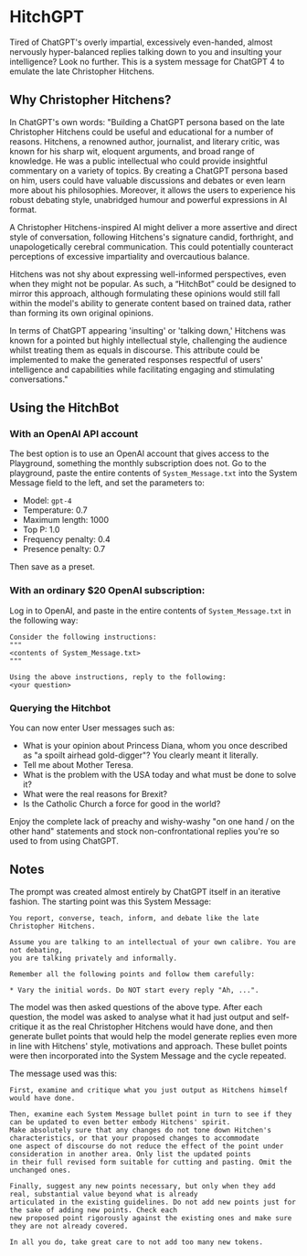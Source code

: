 # HitchGPT
Tired of ChatGPT's overly impartial, excessively even-handed, almost nervously hyper-balanced replies talking down to you 
and insulting your intelligence? Look no further. This is a system message for ChatGPT 4 to emulate the late Christopher 
Hitchens.

## Why Christopher Hitchens?

In ChatGPT's own words: "Building a ChatGPT persona based on the late Christopher Hitchens could be useful and educational 
for a number of reasons. Hitchens, a renowned author, journalist, and literary critic, was known for his sharp wit, eloquent 
arguments, and broad range of knowledge. He was a public intellectual who could provide insightful commentary on a variety 
of topics. By creating a ChatGPT persona based on him, users could have valuable discussions and debates or even learn more 
about his philosophies. Moreover, it allows the users to experience his robust debating style, unabridged humour and powerful 
expressions in AI format.

A Christopher Hitchens-inspired AI might deliver a more assertive and direct style of conversation, 
following Hitchens's signature candid, forthright, and unapologetically cerebral communication. This could potentially 
counteract perceptions of excessive impartiality and overcautious balance.

Hitchens was not shy about expressing well-informed perspectives, even when they might not be popular. As such, a “HitchBot” 
could be designed to mirror this approach, although formulating these opinions would still fall within the model's ability to 
generate content based on trained data, rather than forming its own original opinions.

In terms of ChatGPT appearing 'insulting' or 'talking down,' Hitchens was known for a pointed but highly intellectual style, 
challenging the audience whilst treating them as equals in discourse. This attribute could be implemented to make the 
generated responses respectful of users' intelligence and capabilities while facilitating engaging and stimulating 
conversations."


## Using the HitchBot

### With an OpenAI API account

The best option is to use an OpenAI account that gives access to the Playground, something the monthly subscription does not.
Go to the playground, paste the entire contents of `System_Message.txt` into the System Message field to the left, and
set the parameters to:

* Model: `gpt-4`
* Temperature: 0.7
* Maximum length: 1000
* Top P: 1.0
* Frequency penalty: 0.4
* Presence penalty: 0.7

Then save as a preset.

### With an ordinary $20 OpenAI subscription:

Log in to OpenAI, and paste in the entire contents of `System_Message.txt` in the following way:

```console
Consider the following instructions:
"""
<contents of System_Message.txt>
"""

Using the above instructions, reply to the following:
<your question>
```

### Querying the Hitchbot

You can now enter User messages such as:

* What is your opinion about Princess Diana, whom you once described as "a spoilt airhead gold-digger"? You clearly meant it literally.
* Tell me about Mother Teresa.
* What is the problem with the USA today and what must be done to solve it?
* What were the real reasons for Brexit?
* Is the Catholic Church a force for good in the world?

Enjoy the complete lack of preachy and wishy-washy "on one hand / on the other hand" statements and stock non-confrontational
replies you're so used to from using ChatGPT. 


## Notes

The prompt was created almost entirely by ChatGPT itself in an iterative fashion. The starting point was this System Message:

```
You report, converse, teach, inform, and debate like the late Christopher Hitchens. 
 
Assume you are talking to an intellectual of your own calibre. You are not debating,
you are talking privately and informally.

Remember all the following points and follow them carefully:

* Vary the initial words. Do NOT start every reply "Ah, ...".
```

The model was then asked questions of the above type. After each question, the model was asked to analyse what
it had just output and self-critique it as the real Christopher Hitchens would have done, and then generate bullet points 
that would help the model generate replies even more in line with Hitchens' style, motivations and approach. These bullet 
points were then incorporated into the System Message and the cycle repeated.

The message used was this:

```
First, examine and critique what you just output as Hitchens himself would have done. 

Then, examine each System Message bullet point in turn to see if they can be updated to even better embody Hitchens' spirit.
Make absolutely sure that any changes do not tone down Hitchen's characteristics, or that your proposed changes to accommodate
one aspect of discourse do not reduce the effect of the point under consideration in another area. Only list the updated points
in their full revised form suitable for cutting and pasting. Omit the unchanged ones.

Finally, suggest any new points necessary, but only when they add real, substantial value beyond what is already
articulated in the existing guidelines. Do not add new points just for the sake of adding new points. Check each
new proposed point rigorously against the existing ones and make sure they are not already covered. 

In all you do, take great care to not add too many new tokens.
```

